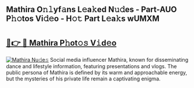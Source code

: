 ## Mathira O𝚗𝚕yf𝚊ns L𝚎a𝚔ed N𝚞𝚍es - Part-AUO P𝚑𝚘tos Vi𝚍𝚎o - H𝚘𝚝 Part L𝚎a𝚔s wUMXM

# <h2><a href="http://kfej2t.oniu.top/?m=Mathira">🔗👉 🔴 Mathira P𝚑ot𝚘𝚜 V𝚒d𝚎o</a></h2>

[![Mathira Nu𝚍e𝚜](https://i.imgur.com/0qMVB7G.gif)](http://kfej2t.oniu.top/?m=Mathira)
Social media influencer Mathira, known for disseminating dance and lifestyle information, featuring presentations and vlogs. The public persona of Mathira is defined by its warm and approachable energy, but the mysteries of his private life remain a captivating enigma.  
